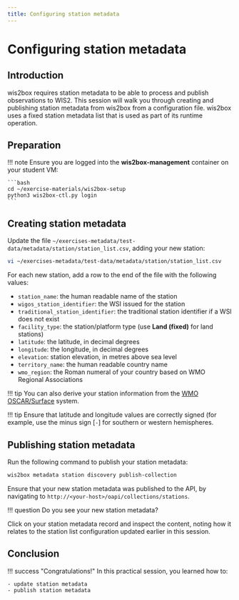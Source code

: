 ```yaml
---
title: Configuring station metadata
---
```


# Configuring station metadata

## Introduction

wis2box requires station metadata to be able to process and publish observations to WIS2.
This session will walk you through creating and publishing station metadata from wis2box
from a configuration file.  wis2box uses a fixed station metadata list that is used as
part of its runtime operation.

## Preparation

!!! note
    Ensure you are logged into the **wis2box-management** container on your student VM: 

    ```bash
    cd ~/exercise-materials/wis2box-setup
    python3 wis2box-ctl.py login
    ```

## Creating station metadata

Update the file `~/exercises-metadata/test-data/metadata/station/station_list.csv`, adding your new station:

```bash
vi ~/exercises-metadata/test-data/metadata/station/station_list.csv
```

For each new station, add a row to the end of the file with the following values:

- `station_name`: the human readable name of the station
- `wigos_station_identifier`: the WSI issued for the station
- `traditional_station_identifier`: the traditional station identifier if a WSI does not exist
- `facility_type`: the station/platform type (use **Land (fixed)** for land stations)
- `latitude`: the latitude, in decimal degrees
- `longitude`: the longitude, in decimal degrees
- `elevation`: station elevation, in metres above sea level
- `territory_name`: the human readable country name
- `wmo_region`: the Roman numeral of your country based on WMO Regional Associations

!!! tip
    You can also derive your station information from the [WMO OSCAR/Surface](https://oscar.wmo.int/surface) system.

!!! tip
    Ensure that latitude and longitude values are correctly signed (for example, use the minus sign [`-`] for southern or western hemispheres.

## Publishing station metadata

Run the following command to publish your station metadata:

```bash
wis2box metadata station discovery publish-collection
```

Ensure that your new station metadata was published to the API, by navigating to `http://<your-host>/oapi/collections/stations`.

!!! question
    Do you see your new station metadata?

Click on your station metadata record and inspect the content, noting how it relates to the station list configuration updated earlier in this session.

## Conclusion

!!! success "Congratulations!"
    In this practical session, you learned how to:

    - update station metadata
    - publish station metadata

